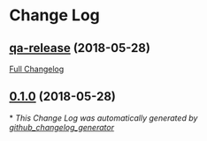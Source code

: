 # Change Log

## [qa-release](https://github.com/ebreton/release-maker/tree/qa-release) (2018-05-28)
[Full Changelog](https://github.com/ebreton/release-maker/compare/0.1.0...qa-release)

## [0.1.0](https://github.com/ebreton/release-maker/tree/0.1.0) (2018-05-28)


\* *This Change Log was automatically generated by [github_changelog_generator](https://github.com/skywinder/Github-Changelog-Generator)*